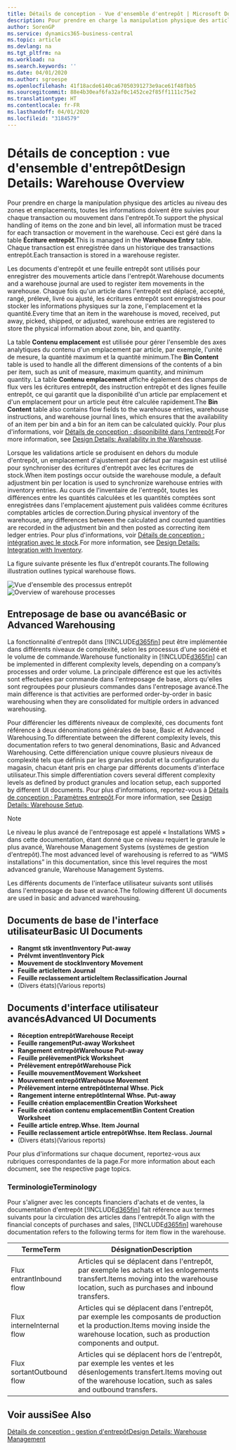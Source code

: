 ```yaml
---
title: Détails de conception - Vue d'ensemble d'entrepôt | Microsoft Docs
description: Pour prendre en charge la manipulation physique des articles au niveau des zones et emplacements, toutes les informations doivent être suivies pour chaque transaction ou mouvement dans l'entrepôt. Ceci est géré dans la table **Écriture entrepôt**. Chaque transaction est enregistrée dans un historique des transactions entrepôt.
author: SorenGP
ms.service: dynamics365-business-central
ms.topic: article
ms.devlang: na
ms.tgt_pltfrm: na
ms.workload: na
ms.search.keywords: ''
ms.date: 04/01/2020
ms.author: sgroespe
ms.openlocfilehash: 41f18acde6140ca67050391273e9ace61f48fbb5
ms.sourcegitcommit: 88e4b30eaf6fa32af0c1452ce2f85ff1111c75e2
ms.translationtype: HT
ms.contentlocale: fr-FR
ms.lasthandoff: 04/01/2020
ms.locfileid: "3184579"
---
```

# <a name="design-details-warehouse-overview"></a><span data-ttu-id="43499-105">Détails de conception : vue d'ensemble d'entrepôt</span><span class="sxs-lookup"><span data-stu-id="43499-105">Design Details: Warehouse Overview</span></span>
<span data-ttu-id="43499-106">Pour prendre en charge la manipulation physique des articles au niveau des zones et emplacements, toutes les informations doivent être suivies pour chaque transaction ou mouvement dans l'entrepôt.</span><span class="sxs-lookup"><span data-stu-id="43499-106">To support the physical handling of items on the zone and bin level, all information must be traced for each transaction or movement in the warehouse.</span></span> <span data-ttu-id="43499-107">Ceci est géré dans la table **Écriture entrepôt**.</span><span class="sxs-lookup"><span data-stu-id="43499-107">This is managed in the **Warehouse Entry** table.</span></span> <span data-ttu-id="43499-108">Chaque transaction est enregistrée dans un historique des transactions entrepôt.</span><span class="sxs-lookup"><span data-stu-id="43499-108">Each transaction is stored in a warehouse register.</span></span>  

<span data-ttu-id="43499-109">Les documents d'entrepôt et une feuille entrepôt sont utilisés pour enregistrer des mouvements article dans l'entrepôt.</span><span class="sxs-lookup"><span data-stu-id="43499-109">Warehouse documents and a warehouse journal are used to register item movements in the warehouse.</span></span> <span data-ttu-id="43499-110">Chaque fois qu'un article dans l'entrepôt est déplacé, accepté, rangé, prélevé, livré ou ajusté, les écritures entrepôt sont enregistrées pour stocker les informations physiques sur la zone, l'emplacement et la quantité.</span><span class="sxs-lookup"><span data-stu-id="43499-110">Every time that an item in the warehouse is moved, received, put away, picked, shipped, or adjusted, warehouse entries are registered to store the physical information about zone, bin, and quantity.</span></span>

<span data-ttu-id="43499-111">La table **Contenu emplacement** est utilisée pour gérer l'ensemble des axes analytiques du contenu d'un emplacement par article, par exemple, l'unité de mesure, la quantité maximum et la quantité minimum.</span><span class="sxs-lookup"><span data-stu-id="43499-111">The **Bin Content** table is used to handle all the different dimensions of the contents of a bin per item, such as unit of measure, maximum quantity, and minimum quantity.</span></span> <span data-ttu-id="43499-112">La table **Contenu emplacement** affiche également des champs de flux vers les écritures entrepôt, des instruction entrepôt et des lignes feuille entrepôt, ce qui garantit que la disponibilité d'un article par emplacement et d'un emplacement pour un article peut être calculée rapidement.</span><span class="sxs-lookup"><span data-stu-id="43499-112">The **Bin Content** table also contains flow fields to the warehouse entries, warehouse instructions, and warehouse journal lines, which ensures that the availability of an item per bin and a bin for an item can be calculated quickly.</span></span> <span data-ttu-id="43499-113">Pour plus d'informations, voir [Détails de conception : disponibilité dans l'entrepôt](design-details-availability-in-the-warehouse.md).</span><span class="sxs-lookup"><span data-stu-id="43499-113">For more information, see [Design Details: Availability in the Warehouse](design-details-availability-in-the-warehouse.md).</span></span>  

<span data-ttu-id="43499-114">Lorsque les validations article se produisent en dehors du module d'entrepôt, un emplacement d'ajustement par défaut par magasin est utilisé pour synchroniser des écritures d'entrepôt avec les écritures de stock.</span><span class="sxs-lookup"><span data-stu-id="43499-114">When item postings occur outside the warehouse module, a default adjustment bin per location is used to synchronize warehouse entries with inventory entries.</span></span> <span data-ttu-id="43499-115">Au cours de l'inventaire de l'entrepôt, toutes les différences entre les quantités calculées et les quantités comptées sont enregistrées dans l'emplacement ajustement puis validées comme écritures comptables articles de correction.</span><span class="sxs-lookup"><span data-stu-id="43499-115">During physical inventory of the warehouse, any differences between the calculated and counted quantities are recorded in the adjustment bin and then posted as correcting item ledger entries.</span></span> <span data-ttu-id="43499-116">Pour plus d'informations, voir [Détails de conception : intégration avec le stock](design-details-integration-with-inventory.md).</span><span class="sxs-lookup"><span data-stu-id="43499-116">For more information, see [Design Details: Integration with Inventory](design-details-integration-with-inventory.md).</span></span>  

<span data-ttu-id="43499-117">La figure suivante présente les flux d'entrepôt courants.</span><span class="sxs-lookup"><span data-stu-id="43499-117">The following illustration outlines typical warehouse flows.</span></span>  

<span data-ttu-id="43499-118">![Vue d'ensemble des processus entrepôt](media/design_details_warehouse_management_overview.png "Vue d'ensemble des processus entrepôt")</span><span class="sxs-lookup"><span data-stu-id="43499-118">![Overview of warehouse processes](media/design_details_warehouse_management_overview.png "Overview of warehouse processes")</span></span>  

## <a name="basic-or-advanced-warehousing"></a><span data-ttu-id="43499-119">Entreposage de base ou avancé</span><span class="sxs-lookup"><span data-stu-id="43499-119">Basic or Advanced Warehousing</span></span>  
<span data-ttu-id="43499-120">La fonctionnalité d'entrepôt dans [!INCLUDE[d365fin](includes/d365fin_md.md)] peut être implémentée dans différents niveaux de complexité, selon les processus d'une société et le volume de commande.</span><span class="sxs-lookup"><span data-stu-id="43499-120">Warehouse functionality in [!INCLUDE[d365fin](includes/d365fin_md.md)] can be implemented in different complexity levels, depending on a company’s processes and order volume.</span></span> <span data-ttu-id="43499-121">La principale différence est que les activités sont effectuées par commande dans l'entreposage de base, alors qu'elles sont regroupées pour plusieurs commandes dans l'entreposage avancé.</span><span class="sxs-lookup"><span data-stu-id="43499-121">The main difference is that activities are performed order-by-order in basic warehousing when they are consolidated for multiple orders in advanced warehousing.</span></span>  

 <span data-ttu-id="43499-122">Pour différencier les différents niveaux de complexité, ces documents font référence à deux dénominations générales de base, Basic et Advanced Warehousing.</span><span class="sxs-lookup"><span data-stu-id="43499-122">To differentiate between the different complexity levels, this documentation refers to two general denominations, Basic and Advanced Warehousing.</span></span> <span data-ttu-id="43499-123">Cette différenciation unique couvre plusieurs niveaux de complexité tels que définis par les granules produit et la configuration du magasin, chacun étant pris en charge par différents documents d'interface utilisateur.</span><span class="sxs-lookup"><span data-stu-id="43499-123">This simple differentiation covers several different complexity levels as defined by product granules and location setup, each supported by different UI documents.</span></span> <span data-ttu-id="43499-124">Pour plus d'informations, reportez\-vous à [Détails de conception : Paramètres entrepôt](design-details-warehouse-setup.md).</span><span class="sxs-lookup"><span data-stu-id="43499-124">For more information, see [Design Details: Warehouse Setup](design-details-warehouse-setup.md).</span></span>  

> [!NOTE]  
>  <span data-ttu-id="43499-125">Le niveau le plus avancé de l'entreposage est appelé « Installations WMS » dans cette documentation, étant donné que ce niveau requiert le granule le plus avancé, Warehouse Management Systems (systèmes de gestion d'entrepôt).</span><span class="sxs-lookup"><span data-stu-id="43499-125">The most advanced level of warehousing is referred to as “WMS installations” in this documentation, since this level requires the most advanced granule, Warehouse Management Systems.</span></span>  

 <span data-ttu-id="43499-126">Les différents documents de l'interface utilisateur suivants sont utilisés dans l'entreposage de base et avancé.</span><span class="sxs-lookup"><span data-stu-id="43499-126">The following different UI documents are used in basic and advanced warehousing.</span></span>  

## <a name="basic-ui-documents"></a><span data-ttu-id="43499-127">Documents de base de l'interface utilisateur</span><span class="sxs-lookup"><span data-stu-id="43499-127">Basic UI Documents</span></span>  

-   <span data-ttu-id="43499-128">**Rangmt stk invent**</span><span class="sxs-lookup"><span data-stu-id="43499-128">**Inventory Put-away**</span></span>  
-   <span data-ttu-id="43499-129">**Prélvmt invent**</span><span class="sxs-lookup"><span data-stu-id="43499-129">**Inventory Pick**</span></span>  
-   <span data-ttu-id="43499-130">**Mouvement de stock**</span><span class="sxs-lookup"><span data-stu-id="43499-130">**Inventory Movement**</span></span>  
-   <span data-ttu-id="43499-131">**Feuille article**</span><span class="sxs-lookup"><span data-stu-id="43499-131">**Item Journal**</span></span>  
-   <span data-ttu-id="43499-132">**Feuille reclassement article**</span><span class="sxs-lookup"><span data-stu-id="43499-132">**Item Reclassification Journal**</span></span>  
-   <span data-ttu-id="43499-133">(Divers états)</span><span class="sxs-lookup"><span data-stu-id="43499-133">(Various reports)</span></span>  

## <a name="advanced-ui-documents"></a><span data-ttu-id="43499-134">Documents d'interface utilisateur avancés</span><span class="sxs-lookup"><span data-stu-id="43499-134">Advanced UI Documents</span></span>  

-   <span data-ttu-id="43499-135">**Réception entrepôt**</span><span class="sxs-lookup"><span data-stu-id="43499-135">**Warehouse Receipt**</span></span>  
-   <span data-ttu-id="43499-136">**Feuille rangement**</span><span class="sxs-lookup"><span data-stu-id="43499-136">**Put-away Worksheet**</span></span>  
-   <span data-ttu-id="43499-137">**Rangement entrepôt**</span><span class="sxs-lookup"><span data-stu-id="43499-137">**Warehouse Put-away**</span></span>  
-   <span data-ttu-id="43499-138">**Feuille prélèvement**</span><span class="sxs-lookup"><span data-stu-id="43499-138">**Pick Worksheet**</span></span>  
-   <span data-ttu-id="43499-139">**Prélèvement entrepôt**</span><span class="sxs-lookup"><span data-stu-id="43499-139">**Warehouse Pick**</span></span>  
-   <span data-ttu-id="43499-140">**Feuille mouvement**</span><span class="sxs-lookup"><span data-stu-id="43499-140">**Movement Worksheet**</span></span>  
-   <span data-ttu-id="43499-141">**Mouvement entrepôt**</span><span class="sxs-lookup"><span data-stu-id="43499-141">**Warehouse Movement**</span></span>  
-   <span data-ttu-id="43499-142">**Prélèvement interne entrepôt**</span><span class="sxs-lookup"><span data-stu-id="43499-142">**Internal Whse. Pick**</span></span>  
-   <span data-ttu-id="43499-143">**Rangement interne entrepôt**</span><span class="sxs-lookup"><span data-stu-id="43499-143">**Internal Whse. Put-away**</span></span>  
-   <span data-ttu-id="43499-144">**Feuille création emplacement**</span><span class="sxs-lookup"><span data-stu-id="43499-144">**Bin Creation Worksheet**</span></span>  
-   <span data-ttu-id="43499-145">**Feuille création contenu emplacement**</span><span class="sxs-lookup"><span data-stu-id="43499-145">**Bin Content Creation Worksheet**</span></span>  
-   <span data-ttu-id="43499-146">**Feuille article entrep.**</span><span class="sxs-lookup"><span data-stu-id="43499-146">**Whse. Item Journal**</span></span>  
-   <span data-ttu-id="43499-147">**Feuille reclassement article entrepôt**</span><span class="sxs-lookup"><span data-stu-id="43499-147">**Whse. Item Reclass. Journal**</span></span>  
-   <span data-ttu-id="43499-148">(Divers états)</span><span class="sxs-lookup"><span data-stu-id="43499-148">(Various reports)</span></span>  

<span data-ttu-id="43499-149">Pour plus d'informations sur chaque document, reportez-vous aux rubriques correspondantes de la page.</span><span class="sxs-lookup"><span data-stu-id="43499-149">For more information about each document, see the respective page topics.</span></span>  

### <a name="terminology"></a><span data-ttu-id="43499-150">Terminologie</span><span class="sxs-lookup"><span data-stu-id="43499-150">Terminology</span></span>  
<span data-ttu-id="43499-151">Pour s'aligner avec les concepts financiers d'achats et de ventes, la documentation d'entrepôt [!INCLUDE[d365fin](includes/d365fin_md.md)] fait référence aux termes suivants pour la circulation des articles dans l'entrepôt.</span><span class="sxs-lookup"><span data-stu-id="43499-151">To align with the financial concepts of purchases and sales, [!INCLUDE[d365fin](includes/d365fin_md.md)] warehouse documentation refers to the following terms for item flow in the warehouse.</span></span>  

|<span data-ttu-id="43499-152">Terme</span><span class="sxs-lookup"><span data-stu-id="43499-152">Term</span></span>|<span data-ttu-id="43499-153">Désignation</span><span class="sxs-lookup"><span data-stu-id="43499-153">Description</span></span>|  
|----------|---------------------------------------|  
|<span data-ttu-id="43499-154">Flux entrant</span><span class="sxs-lookup"><span data-stu-id="43499-154">Inbound flow</span></span>|<span data-ttu-id="43499-155">Articles qui se déplacent dans l'entrepôt, par exemple les achats et les enlogements transfert.</span><span class="sxs-lookup"><span data-stu-id="43499-155">Items moving into the warehouse location, such as purchases and inbound transfers.</span></span>|  
|<span data-ttu-id="43499-156">Flux interne</span><span class="sxs-lookup"><span data-stu-id="43499-156">Internal flow</span></span>|<span data-ttu-id="43499-157">Articles qui se déplacent dans l'entrepôt, par exemple les composants de production et la production.</span><span class="sxs-lookup"><span data-stu-id="43499-157">Items moving inside the warehouse location, such as production components and output.</span></span>|  
|<span data-ttu-id="43499-158">Flux sortant</span><span class="sxs-lookup"><span data-stu-id="43499-158">Outbound flow</span></span>|<span data-ttu-id="43499-159">Articles qui se déplacent hors de l'entrepôt, par exemple les ventes et les désenlogements transfert.</span><span class="sxs-lookup"><span data-stu-id="43499-159">Items moving out of the warehouse location, such as sales and outbound transfers.</span></span>|  

## <a name="see-also"></a><span data-ttu-id="43499-160">Voir aussi</span><span class="sxs-lookup"><span data-stu-id="43499-160">See Also</span></span>  
 [<span data-ttu-id="43499-161">Détails de conception : gestion d'entrepôt</span><span class="sxs-lookup"><span data-stu-id="43499-161">Design Details: Warehouse Management</span></span>](design-details-warehouse-management.md)
